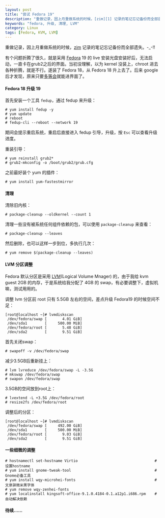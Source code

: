 ```yaml
---
layout: post
title: "尝试 Fedora 19"
description: "重做记录，因上月重做系统的时候，[zim][1] 记录的笔记忘记备份而全部遗失。"
keywords: "fedora, 升级, 清理, LVM"
category: Linux
tags: [Fedora, KVM, LVM]
---
```


重做记录，因上月重做系统的时候，[zim][1] 记录的笔记忘记备份而全部遗失。-_-!!

有个问题折腾了很久，就是采用 [Fedora][2] 19 的 live 安装光盘安装好后，无法启动，一直卡在grub2之后的界面。当初没理解，以为 kernel 没装上，chroot 进去各种折腾，就是不行。遂装了 Fedora 18，从 Fedora 18 升上去了。后来 google 后才发现，原来只要[多等会][3]就能进界面了。

#### Fedora 18 升级 19

首先安装一个工具 `fedup`，通过 fedup 来升级：

    # yum install fedup -y
    # yum update
    # reboot
    # fedup-cli --reboot --network 19

<!-- more -->
期间会提示重启系统，重启后直接进入 fedup 引导，升级，按 `Esc` 可以查看升级进度。

重装引导：

    # yum reinstall grub2*
    # grub2-mkconfig -o /boot/grub2/grub.cfg

之前最好装个 yum 的插件：

    # yum install yum-fastestmirror

#### 清理

清除旧内核：

    # package-cleanup --oldkernel --count 1

清理一些没有被系统任何组件依赖的包，可以使用 `package-cleanup` 来查看：

    # package-cleanup --leaves

然后删除，也可以这样一步到位，多执行几次：

    # yum remove $(package-cleanup --leaves)

#### LVM 分区调整

Fedora 默认分区是采用 [LVM][4](Logical Volume Mnager) 的，由于我给 kvm guest 2GB 的内存，于是系统给我分配了 4GB 的 swap，有必要调整下，虚拟机嘛，测试用用的。

调整 lvm 分区前 root 只有 5.5GB 左右的空间，差点升级 Fedora19 的时候空间不足：

```
[root@localhost ~]# lvmdiskscan
 /dev/fedora/swap [       4.01 GiB]
 /dev/sda1        [     500.00 MiB]
 /dev/fedora/root [       5.48 GiB]
 /dev/sda2        [       9.51 GiB]
```

首先关闭swap：

    # swapoff -v /dev/fedora/swap

减少3.5GB后重新挂上：

    # lvm lvreduce /dev/fedora/swap -L -3.5G
    # mkswap /dev/fedora/swap
    # swapon /dev/fedora/swap

3.5GB的空间放到root上：

    # lvextend -L +3.5G /dev/fedora/root
    # resize2fs /dev/fedora/root

调整后的分区：

```
[root@localhost ~]# lvmdiskscan
 /dev/fedora/swap [     492.00 GiB]
 /dev/sda1        [     500.00 MiB]
 /dev/fedora/root [       9.03 GiB]
 /dev/sda2        [       9.51 GiB]
```

#### 一些细微的调整

    # hostnamectl set-hostname Virtio                                   # 设置hostname
    # yum install gnome-tweak-tool                                      # Gnome必备工具
    # yum install wqy-microhei-fonts                                    # 文泉驿微米黑字体
    # yum remove wqy-zenhei-fonts
    # yum localinstall kingsoft-office-9.1.0.4184-0.1.a12p1.i686.rpm    # 自动解决依赖

#### 待续......

[1]: http://zim-wik.org
[2]: http://fedoraproject.org
[3]: https://fedoraproject.org/wiki/Common_F19_bugs#Reboot_after_non-live_install_often_delayed_for_a_minute_or_so
[4]: http://www.sourceware.org/lvm2
